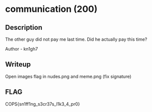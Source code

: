 # communication (200)

## Description
The other guy did not pay me last time. Did he actually pay this time?

Author - kn1gh7

## Writeup
Open images
flag in nudes.png and meme.png (fix signature)

## FLAG
COPS{sn1ff1ng_s3cr37s_l1k3_4_pr0}
